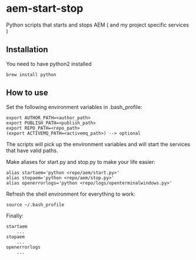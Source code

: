 # aem-start-stop
Python scripts that starts and stops AEM ( and my project specific services )

## Installation
You need to have python2 installed

	brew install python
	
## How to use

Set the following environment variables in .bash_profile: 

	export AUTHOR_PATH=<author_path> 
	export PUBLISH_PATH=<publish_path>
	export REPO_PATH=<repo_path>
	(export ACTIVEMQ_PATH=<activemq_path>) --> optional

The scripts will pick up the environment variables and will start the services that have valid paths.

Make aliases for start.py and stop.py to make your life easier:
	
	alias startaem='python <repo/aem/start.py>' 
	alias stopaem='python <repo/aem/stop.py>' 
	alias openerrorlogs='python <repo/logs/openterminalwindows.py>'
		
Refresh the shell environment for everything to work: 
		
	source ~/.bash_profile

Finally: 
		
	startaem
		...
	stopaem
		...	
	openerrorlogs
		...
